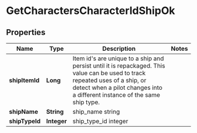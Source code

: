 
# GetCharactersCharacterIdShipOk

## Properties
Name | Type | Description | Notes
------------ | ------------- | ------------- | -------------
**shipItemId** | **Long** | Item id&#39;s are unique to a ship and persist until it is repackaged. This value can be used to track repeated uses of a ship, or detect when a pilot changes into a different instance of the same ship type. | 
**shipName** | **String** | ship_name string | 
**shipTypeId** | **Integer** | ship_type_id integer | 



